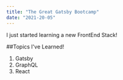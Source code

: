 ```yaml
---
title: "The Great Gatsby Bootcamp"
date: "2021-20-05"
---
```


I just started learning a new FrontEnd Stack!

##Topics I've Learned!

1. Gatsby
2. GraphQL
3. React

